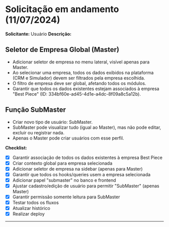 # Solicitação em andamento (11/07/2024)

**Solicitante:** Usuário
**Descrição:**

## Seletor de Empresa Global (Master)
- Adicionar seletor de empresa no menu lateral, visível apenas para Master.
- Ao selecionar uma empresa, todos os dados exibidos na plataforma (CRM e Simulador) devem ser filtrados pela empresa escolhida.
- O filtro de empresa deve ser global, afetando todos os módulos.
- Garantir que todos os dados existentes estejam associados à empresa "Best Piece" (ID: 334bf60e-ad45-4d1e-a4dc-8f09a8c5a12b).

## Função SubMaster
- Criar novo tipo de usuário: SubMaster.
- SubMaster pode visualizar tudo (igual ao Master), mas não pode editar, excluir ou registrar nada.
- Apenas o Master pode criar usuários com esse perfil.

**Checklist:**
- [x] Garantir associação de todos os dados existentes à empresa Best Piece
- [x] Criar contexto global para empresa selecionada
- [x] Adicionar seletor de empresa na sidebar (apenas para Master)
- [x] Garantir que todos os hooks/queries usem a empresa selecionada
- [x] Adicionar papel "submaster" no banco e frontend
- [x] Ajustar cadastro/edição de usuário para permitir "SubMaster" (apenas Master)
- [x] Garantir permissão somente leitura para SubMaster
- [x] Testar todos os fluxos
- [x] Atualizar histórico
- [x] Realizar deploy

--- 
